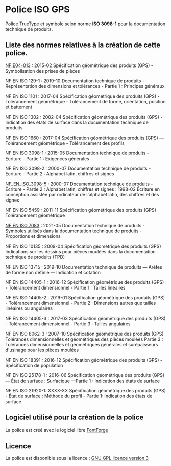 # Police ISO GPS

Police TrueType et symbole selon  norme  **ISO 3098-1** pour la documentation technique de produits.


## Liste des normes relatives à la création de cette police.

[NF E04-013](NF_E04-013.md) : 2015-02 Spécification géométrique des produits (GPS) - Symbolisation des prises de pièces

NF EN ISO 129-1 : 2019-10  Documentation technique de produits - Représentation des dimensions et tolérances - Partie 1 : Principes généraux

NF EN ISO 1101 : 2017-04 Spécification géométrique des produits (GPS) - Tolérancement géométrique - Tolérancement de forme, orientation, position et battement

NF EN ISO 1302 : 2002-04 Spécification géométrique des produits (GPS) - Indication des états de surface dans la documentation technique de produits

NF EN ISO 1660 : 2017-04 Spécification géométrique des produits (GPS) —Tolérancement géométrique - Tolérancement des profils

NF EN ISO 3098-1 : 2015-05 Documentation technique de produits - Écriture - Partie 1 : Exigences générales

NF EN ISO 3098-2 : 2000-07 Documentation technique de produits - Écriture - Partie 2 : Alphabet latin, chiffres et signes

[NF_EN_ISO_3098-5](NF_EN_ISO_3098-5.md) : 2000-07	Documentation technique de produits - Écriture - Partie 2 : Alphabet latin, chiffres et signes
 : 1998-02 Écriture en conception assistée par ordinateur de l'alphabet latin, des chiffres et des signes

NF EN ISO 5459 : 2011-11 Spécification géométrique des produits (GPS) Tolérancement géométrique

[NF EN ISO 7083](NF_EN_ISO_7083.md) : 2021-05 Documentation technique de produits - Symboles utilisés dans la documentation technique de produits - Proportions et dimensions

NF EN ISO 10135 : 2009-04  Spécification géométrique des produits (GPS) Indications sur les dessins pour pièces moulées dans la documentation technique de produits (TPD)

NF EN ISO 13715 : 2019-10 Documentation technique de produits — Arêtes de forme non définie — Indication et cotation

NF EN ISO 14405-1 : 2016-12  Spécification géométrique des produits (GPS) - Tolérancement dimensionnel - Partie 1 : Tailles linéaires

NF EN ISO 14405-2 : 2019-01  Spécification géométrique des produits (GPS) - Tolérancement dimensionnel - Partie 2 : Dimensions autres que tailles linéaires ou angulaires

NF EN ISO 14405-3 : 2017-03  Spécification géométrique des produits (GPS) - Tolérancement dimensionnel - Partie 3 : Tailles angulaires

NF EN ISO 8062-3 : 2007-10 Spécification géométrique des produits (GPS) Tolérances dimensionnelles et géométriques des pièces moulées Partie 3 : Tolérances dimensionnelles et géométriques générales et surépaisseurs d'usinage pour les pièces moulées

NF EN ISO 18391 : 2016-12  Spécification géométrique des produits (GPS) - Spécification de population

NF EN ISO 25178-1 : 2016-06  Spécification géométrique des produits (GPS) — État de surface : Surfacique —Partie 1 : Indication des états de surface

NF EN ISO 21920-1: XXXX-XX Spécification géométrique des produits (GPS) - État de surface : Méthode du profil - Partie 1: Indication des états de surface

## Logiciel utilisé pour la création de la police

La police est créé avec le logiciel libre [FontForge](https://fontforge.org/en-US/)


## Licence

La police est disponible sous la licence : [GNU GPL licence version 3](LICENSE)

